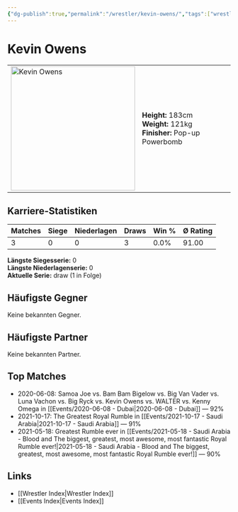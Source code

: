 ```yaml
---
{"dg-publish":true,"permalink":"/wrestler/kevin-owens/","tags":["wrestler"],"noteIcon":"","created":"2025-08-11T09:33:19.695+02:00"}
---
```



# Kevin Owens

<table>
<tr>
<td><img src="Kevin Owens.png" width="280" alt="Kevin Owens"></td>
<td>
<b>Height:</b> 183cm<br>
<b>Weight:</b> 121kg<br>
<b>Finisher:</b> Pop-up Powerbomb<br>
</td>
</tr>
</table>

## Karriere-Statistiken

| Matches | Siege | Niederlagen | Draws | Win % | Ø Rating |
|---------|-------|-------------|-------|-------|-----------|
| 3 | 0 | 0 | 3 | 0.0% | 91.00 |

**Längste Siegesserie:** 0<br>**Längste Niederlagenserie:** 0<br>**Aktuelle Serie:** draw (1 in Folge)


## Häufigste Gegner
Keine bekannten Gegner.

## Häufigste Partner
Keine bekannten Partner.

## Top Matches
- 2020-06-08: Samoa Joe vs. Bam Bam Bigelow vs. Big Van Vader vs. Luna Vachon vs. Big Ryck vs. Kevin Owens vs. WALTER vs. Kenny Omega in [[Events/2020-06-08 - Dubai\|2020-06-08 - Dubai]] — 92%
- 2021-10-17: The Greatest Royal Rumble in [[Events/2021-10-17 - Saudi Arabia\|2021-10-17 - Saudi Arabia]] — 91%
- 2021-05-18: Greatest Rumble ever in [[Events/2021-05-18 - Saudi Arabia - Blood and The biggest, greatest, most awesome, most fantastic Royal Rumble ever!\|2021-05-18 - Saudi Arabia - Blood and The biggest, greatest, most awesome, most fantastic Royal Rumble ever!]] — 90%

## Links
- [[Wrestler Index\|Wrestler Index]]
- [[Events Index\|Events Index]]
